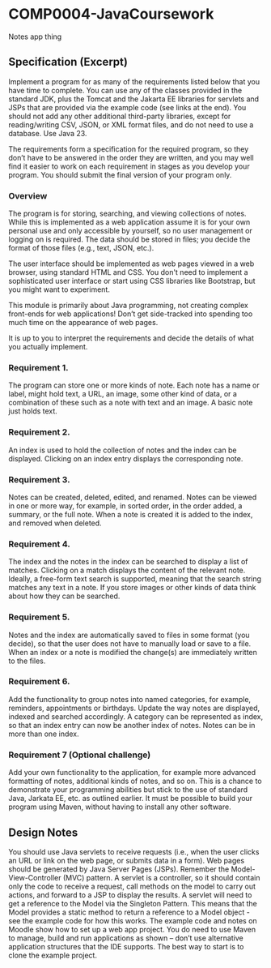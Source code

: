 # COMP0004-JavaCoursework

Notes app thing

## Specification (Excerpt)

Implement a program for as many of the requirements listed below that you have time to complete.
You can use any of the classes provided in the standard JDK, plus the Tomcat and the Jakarta EE libraries for servlets
and JSPs that are provided via the example code (see links at the end).
You should not add any other additional third-party libraries, except for reading/writing CSV, JSON, or XML format
files, and do not need to use a database.
Use Java 23.

The requirements form a specification for the required program, so they don’t have to be answered in the order they are
written, and you may well find it easier to work on each requirement in stages as you develop your program.
You should submit the final version of your program only.

### Overview

The program is for storing, searching, and viewing collections of notes.
While this is implemented as a web application assume it is for your own personal use and only accessible by yourself,
so no user management or logging on is required.
The data should be stored in files; you decide the
format of those files (e.g., text, JSON, etc.).

The user interface should be implemented as web pages viewed in a web browser, using standard HTML and CSS.
You don't need to implement a sophisticated user interface or start using CSS libraries like Bootstrap, but you might
want to experiment.

This module is primarily about Java programming, not creating complex front-ends for web applications!
Don’t get side-tracked into spending too much time on the appearance of web pages.

It is up to you to interpret the requirements and decide the details of what you actually implement.

### Requirement 1.

The program can store one or more kinds of note. Each note has a name or label, might hold text,
a URL, an image, some other kind of data, or a combination of these such as a note with text and
an image. A basic note just holds text.

### Requirement 2.

An index is used to hold the collection of notes and the index can be displayed. Clicking on an
index entry displays the corresponding note.

### Requirement 3.

Notes can be created, deleted, edited, and renamed. Notes can be viewed in one or more way, for
example, in sorted order, in the order added, a summary, or the full note. When a note is created it
is added to the index, and removed when deleted.

### Requirement 4.

The index and the notes in the index can be searched to display a list of matches. Clicking on a
match displays the content of the relevant note. Ideally, a free-form text search is supported,
meaning that the search string matches any text in a note. If you store images or other kinds of
data think about how they can be searched.

### Requirement 5.

Notes and the index are automatically saved to files in some format (you decide), so that the user
does not have to manually load or save to a file. When an index or a note is modified the change(s)
are immediately written to the files.

### Requirement 6.

Add the functionality to group notes into named categories, for example, reminders, appointments
or birthdays. Update the way notes are displayed, indexed and searched accordingly. A category
can be represented as index, so that an index entry can now be another index of notes. Notes can
be in more than one index.

### Requirement 7 (Optional challenge)

Add your own functionality to the application, for example more advanced formatting of notes,
additional kinds of notes, and so on. This is a chance to demonstrate your programming abilities
but stick to the use of standard Java, Jarkata EE, etc. as outlined earlier. It must be possible to
build your program using Maven, without having to install any other software. 


## Design Notes


You should use Java servlets to receive requests (i.e., when the user clicks an URL or link on the
web page, or submits data in a form). Web pages should be generated by Java Server Pages
(JSPs).
Remember the Model-View-Controller (MVC) pattern. A servlet is a controller, so it should contain
only the code to receive a request, call methods on the model to carry out actions, and forward to a
JSP to display the results.
A servlet will need to get a reference to the Model via the Singleton Pattern. This means that the
Model provides a static method to return a reference to a Model object - see the example code for
how this works.
The example code and notes on Moodle show how to set up a web app project. You do need to
use Maven to manage, build and run applications as shown – don’t use alternative application
structures that the IDE supports. The best way to start is to clone the example project.